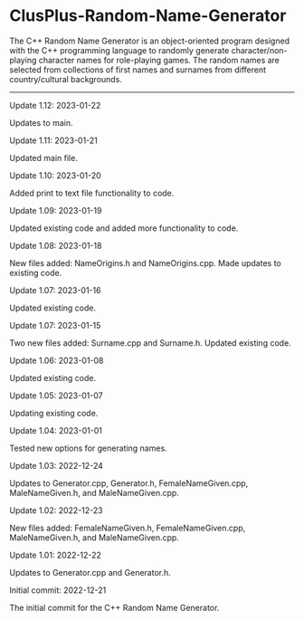 # ClusPlus-Random-Name-Generator
The C++ Random Name Generator is an object-oriented program designed with the C++ programming language to randomly generate character/non-playing character names for role-playing games.  The random names are selected from collections of first names and surnames from different country/cultural backgrounds.  

------------


Update 1.12: 2023-01-22

Updates to main.


Update 1.11: 2023-01-21

Updated main file.


Update 1.10: 2023-01-20

Added print to text file functionality to code.


Update 1.09: 2023-01-19

Updated existing code and added more functionality to code.


Update 1.08: 2023-01-18

New files added: NameOrigins.h and NameOrigins.cpp.  Made updates to existing code.


Update 1.07: 2023-01-16

Updated existing code.


Update 1.07: 2023-01-15

Two new files added: Surname.cpp and Surname.h.  Updated existing code.



Update 1.06: 2023-01-08

Updated existing code.



Update 1.05: 2023-01-07

Updating existing code.



Update 1.04: 2023-01-01

Tested new options for generating names.


Update 1.03: 2022-12-24

Updates to Generator.cpp, Generator.h, FemaleNameGiven.cpp, MaleNameGiven.h, and MaleNameGiven.cpp.

Update 1.02: 2022-12-23

New files added: FemaleNameGiven.h, FemaleNameGiven.cpp, MaleNameGiven.h, and MaleNameGiven.cpp.


Update 1.01: 2022-12-22

Updates to Generator.cpp and Generator.h.


Initial commit: 2022-12-21

The initial commit for the C++ Random Name Generator.
